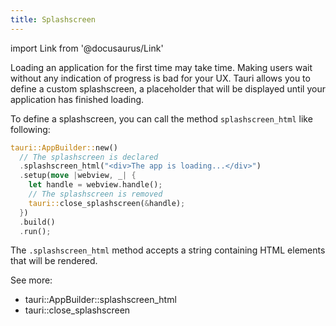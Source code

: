 ```yaml
---
title: Splashscreen
---
```


import Link from '@docusaurus/Link'

Loading an application for the first time may take time. Making users wait without any indication of progress is bad for your UX. Tauri allows you to define a custom splashscreen, a placeholder that will be displayed until your application has finished loading.

To define a splashscreen, you can call the method `splashscreen_html` like following:

```rust
tauri::AppBuilder::new()
  // The splashscreen is declared
  .splashscreen_html("<div>The app is loading...</div>")
  .setup(move |webview, _| {
    let handle = webview.handle();
    // The splashscreen is removed
    tauri::close_splashscreen(&handle);
  })
  .build()
  .run();
```

The `.splashscreen_html` method accepts a string containing HTML elements that will be rendered.

See more:

- <Link to="/docs/api/rust/tauri/struct.AppBuilder#methods">tauri::AppBuilder::splashscreen_html</Link>

- <Link to="/docs/api/rust/tauri/fn.close_splashscreen">tauri::close_splashscreen</Link>
